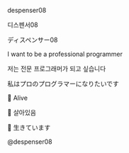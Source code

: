 despenser08

디스펜서08

ディスペンサー08


I want to be a professional programmer

저는 전문 프로그래머가 되고 싶습니다

私はプロのプログラマーになりたいです


🤔 Alive

🤔 살아있음

🤔 生きています


@despenser08
